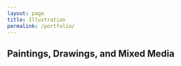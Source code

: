 ```yaml
---
layout: page
title: Illustration
permalink: /portfolio/
---
```


## Paintings, Drawings, and Mixed Media

